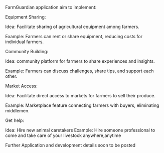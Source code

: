 FarmGuardian application aim to implement:

Equipment Sharing:

Idea: Facilitate sharing of agricultural equipment among farmers.

Example: Farmers can rent or share equipment, reducing costs for individual farmers.

Community Building:

Idea:  community platform for farmers to share experiences and insights.

Example: Farmers can discuss challenges, share tips, and support each other.

Market Access:

Idea: Facilitate direct access to markets for farmers to sell their produce.

Example: Marketplace feature connecting farmers with buyers, eliminating middlemen.

Get help:

Idea:  Hire  new animal caretakers 
Example:  Hire someone professional to come and take care of your livestock anywhere,anytime

Further Application and development details soon to be posted 

